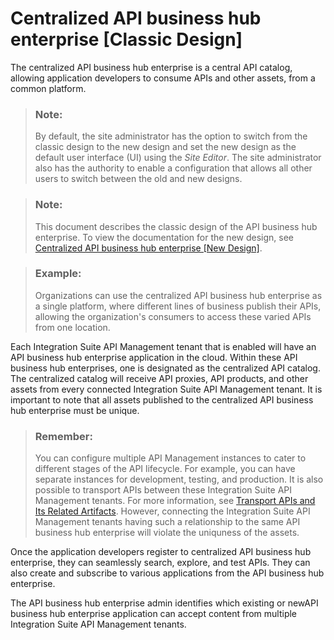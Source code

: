 <!-- loio33b706f4f2e148ffb1cb9289d5cda27d -->

# Centralized API business hub enterprise \[Classic Design\]

The centralized API business hub enterprise is a central API catalog, allowing application developers to consume APIs and other assets, from a common platform.

> ### Note:  
> By default, the site administrator has the option to switch from the classic design to the new design and set the new design as the default user interface \(UI\) using the *Site Editor*. The site administrator also has the authority to enable a configuration that allows all other users to switch between the old and new designs.

> ### Note:  
> This document describes the classic design of the API business hub enterprise. To view the documentation for the new design, see [Centralized API business hub enterprise \[New Design\]](centralized-api-business-hub-enterprise-new-design-38422de.md).

> ### Example:  
> Organizations can use the centralized API business hub enterprise as a single platform, where different lines of business publish their APIs, allowing the organization's consumers to access these varied APIs from one location.

Each Integration Suite API Management tenant that is enabled will have an API business hub enterprise application in the cloud. Within these API business hub enterprises, one is designated as the centralized API catalog. The centralized catalog will receive API proxies, API products, and other assets from every connected Integration Suite API Management tenant. It is important to note that all assets published to the centralized API business hub enterprise must be unique.

> ### Remember:  
> You can configure multiple API Management instances to cater to different stages of the API lifecycle. For example, you can have separate instances for development, testing, and production. It is also possible to transport APIs between these Integration Suite API Management tenants. For more information, see [Transport APIs and Its Related Artifacts](transport-apis-and-its-related-artifacts-eb83118.md). However, connecting the Integration Suite API Management tenants having such a relationship to the same API business hub enterprise will violate the uniquness of the assets.

Once the application developers register to centralized API business hub enterprise, they can seamlessly search, explore, and test APIs. They can also create and subscribe to various applications from the API business hub enterprise.

The API business hub enterprise admin identifies which existing or newAPI business hub enterprise application can accept content from multiple Integration Suite API Management tenants.

